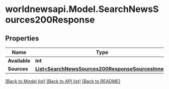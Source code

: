 # worldnewsapi.Model.SearchNewsSources200Response

## Properties

Name | Type | Description | Notes
------------ | ------------- | ------------- | -------------
**Available** | **int** |  | [optional] 
**Sources** | [**List&lt;SearchNewsSources200ResponseSourcesInner&gt;**](SearchNewsSources200ResponseSourcesInner.md) |  | [optional] 

[[Back to Model list]](../README.md#documentation-for-models) [[Back to API list]](../README.md#documentation-for-api-endpoints) [[Back to README]](../README.md)

